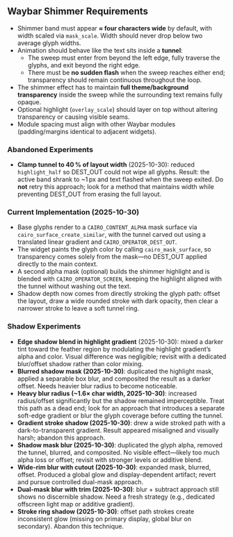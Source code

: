 ## Waybar Shimmer Requirements

- Shimmer band must appear **≈ four characters wide** by default, with width scaled via `mask_scale`. Width should never drop below two average glyph widths.
- Animation should behave like the text sits inside a **tunnel**:
  - The sweep must enter from beyond the left edge, fully traverse the glyphs, and exit beyond the right edge.
  - There must be **no sudden flash** when the sweep reaches either end; transparency should remain continuous throughout the loop.
- The shimmer effect has to maintain **full theme/background transparency** inside the sweep while the surrounding text remains fully opaque.
- Optional highlight (`overlay_scale`) should layer on top without altering transparency or causing visible seams.
- Module spacing must align with other Waybar modules (padding/margins identical to adjacent widgets).

### Abandoned Experiments

- **Clamp tunnel to 40 % of layout width** (2025-10-30): reduced `highlight_half` so DEST_OUT could not wipe all glyphs. Result: the active band shrank to ~1 px and text flashed when the sweep exited. Do **not** retry this approach; look for a method that maintains width while preventing DEST_OUT from erasing the full layout.

### Current Implementation (2025-10-30)

- Base glyphs render to a `CAIRO_CONTENT_ALPHA` mask surface via `cairo_surface_create_similar`, with the tunnel carved out using a translated linear gradient and `CAIRO_OPERATOR_DEST_OUT`.
- The widget paints the glyph color by calling `cairo_mask_surface`, so transparency comes solely from the mask—no DEST_OUT applied directly to the main context.
- A second alpha mask (optional) builds the shimmer highlight and is blended with `CAIRO_OPERATOR_SCREEN`, keeping the highlight aligned with the tunnel without washing out the text.
- Shadow depth now comes from directly stroking the glyph path: offset the layout, draw a wide rounded stroke with dark opacity, then clear a narrower stroke to leave a soft tunnel ring.

### Shadow Experiments

- **Edge shadow blend in highlight gradient** (2025-10-30): mixed a darker tint toward the feather region by modulating the highlight gradient’s alpha and color. Visual difference was negligible; revisit with a dedicated blur/offset shadow rather than color mixing.
- **Blurred shadow mask (2025-10-30)**: duplicated the highlight mask, applied a separable box blur, and composited the result as a darker offset. Needs heavier blur radius to become noticeable.
- **Heavy blur radius (~1.6× char width, 2025-10-30)**: increased radius/offset significantly but the shadow remained imperceptible. Treat this path as a dead end; look for an approach that introduces a separate soft-edge gradient or blur the glyph coverage before cutting the tunnel.
- **Gradient stroke shadow (2025-10-30)**: drew a wide stroked path with a dark-to-transparent gradient. Result appeared misaligned and visually harsh; abandon this approach.
- **Shadow mask blur (2025-10-30)**: duplicated the glyph alpha, removed the tunnel, blurred, and composited. No visible effect—likely too much alpha loss or offset; revisit with stronger levels or additive blend.
- **Wide-rim blur with cutout (2025-10-30)**: expanded mask, blurred, offset. Produced a global glow and display-dependent artifact; revert and pursue controlled dual-mask approach.
- **Dual-mask blur with trim (2025-10-30)**: blur + subtract approach still shows no discernible shadow. Need a fresh strategy (e.g., dedicated offscreen light map or additive gradient).
- **Stroke ring shadow (2025-10-30)**: offset path strokes create inconsistent glow (missing on primary display, global blur on secondary). Abandon this technique.
